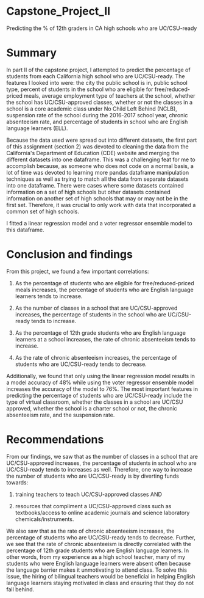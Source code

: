 # Capstone_Project_II
Predicting the % of 12th graders in CA high schools who are UC/CSU-ready

# Summary
In part II of the capstone project, I attempted to predict the percentage of students from each California high school who are UC/CSU-ready. The features I looked into 
were: the city the public school is in, public school type, percent of students in the school who are eligible for free/reduced-priced meals, average employment type of 
teachers at the school, whether the school has UC/CSU-approved classes, whether or not the classes in a school is a core academic class under No Child Left Behind 
(NCLB), suspension rate of the school during the 2016-2017 school year, chronic absenteeism rate, and percentage of students in school who are English language learners 
(ELL).

Because the data used were spread out into different datasets, the first part of this assignment (section 2) was devoted to cleaning the data from the California's 
Department of Education (CDE) website and merging the different datasets into one dataframe. This was a challenging feat for me to accomplish because, as someone who 
does not code on a normal basis, a lot of time was devoted to learning more pandas dataframe manipulation techniques as well as trying to match all the data from 
separate datasets into one dataframe. There were cases where some datasets contained information on a set of high schools but other datasets contained information on
another set of high schools that may or may not be in the first set. Therefore, it was crucial to only work with data that incorporated a common set of high schools.

I fitted a linear regression model and a voter regressor ensemble model to this dataframe.

# Conclusion and findings
From this project, we found a few important correlations:

1) As the percentage of students who are eligible for free/reduced-priced meals increases, the percentage of students who are English language learners tends to increase.

2) As the number of classes in a school that are UC/CSU-approved increases, the percentage of students in the school who are UC/CSU-ready tends to increase.

3) As the percentage of 12th grade students who are English language learners at a school increases, the rate of chronic absenteeism tends to increase.

4) As the rate of chronic absenteeism increases, the percentage of students who are UC/CSU-ready tends to decrease.

Additionally, we found that only using the linear regression model results in a model accuracy of 48% while using the voter regressor ensemble model increases the 
accuracy of the model to 76%. The most important features in predicting the percentage of students who are UC/CSU-ready include the type of virtual classroom, whether
the classes in a school are UC/CSU approved, whether the school is a charter school or not, the chronic absenteeism rate, and the suspension rate.

# Recommendations
From our findings, we saw that as the number of classes in a school that are UC/CSU-approved increases, the percentage of students in school who are UC/CSU-ready tends
to increases as well. Therefore, one way to increase the number of students who are UC/CSU-ready is by diverting funds towards:

1) training teachers to teach UC/CSU-approved classes AND

2) resources that compliment a UC/CSU-approved class such as textbooks/access to online academic journals and science laboratory chemicals/instruments.

We also saw that as the rate of chronic absenteeism increases, the percentage of students who are UC/CSU-ready tends to decrease. Further, we see that the rate of 
chronic absenteeism is directly correlated with the percentage of 12th grade students who are English language learners. In other words, from my experience as a high 
school teacher, many of my students who were English language learners were absent often because the language barrier makes it unmotivating to attend class. To solve 
this issue, the hiring of bilingual teachers would be beneficial in helping English language learners staying motivated in class and ensuring that they do not fall 
behind.
